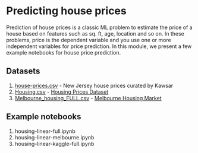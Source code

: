 # Predicting house prices

Prediction of house prices is a classic ML problem to estimate the price of a house based on features such as sq. ft, age, location and so on. In these problems, price is the dependent variable and you use one or more independent variables for price prediction. In this module, we present a few example notebooks for house price prediction.

## Datasets

1. [house-prices.csv](datasets/house-prices.csv) - New Jersey house prices curated by Kawsar
1. [Housing.csv](datasets/Housing.csv) - [Housing Prices Dataset](https://www.kaggle.com/datasets/yasserh/housing-prices-dataset/data)
1. [Melbourne_housing_FULL.csv](datasets/Melbourne_housing_FULL.csv) - [Melbourne Housing Market](https://www.kaggle.com/datasets/anthonypino/melbourne-housing-market/)

## Example notebooks

1. housing-linear-full.ipynb
1. housing-linear-melbourne.ipynb
1. housing-linear-kaggle-full.ipynb
